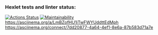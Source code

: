 ### Hexlet tests and linter status:
[![Actions Status](https://github.com/Heilig-Di/python-project-49/actions/workflows/hexlet-check.yml/badge.svg)](https://github.com/Heilig-Di/python-project-49/actions)
[![Maintainability](https://api.codeclimate.com/v1/badges/124d468507bc648eaff9/maintainability)](https://codeclimate.com/github/Heilig-Di/python-project-49/maintainability)
https://asciinema.org/a/LmBZofHU1iTwFWYUddttEdMph
https://asciinema.org/connect/7dd20877-4a64-4ef1-8e6a-87b583d71a7e
